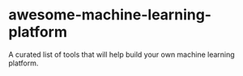 # awesome-machine-learning-platform
A curated list of tools that will help build your own machine learning platform.  
